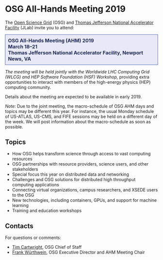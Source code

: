 # OSG All-Hands Meeting 2019

The [Open Science Grid](https://www.opensciencegrid.org) (OSG) and [Thomas Jefferson National Accelerator
Facility](https://www.jlab.org) (JLab) invite you to attend:

<div style="border: 1px solid #3F51B5; color: #20295A; background-color: #E7E9F6; padding: 1ex; font-size: 115%; font-weight: bold;">
  OSG All-Hands Meeting (AHM) 2019
  <br>
  March 18&ndash;21
  <br>
  Thomas Jefferson National Accelerator Facility, Newport News, VA
</div>

*The meeting will be held jointly with the Worldwide LHC Computing Grid (WLCG) and HEP Software Foundation (HSF)
Workshop,* providing extra opportunities to interact with members of the high-energy physics (HEP) computing community.

Details about the meeting are expected to be available in early 2019.

*Note:* Due to the joint meeting, the macro-schedule of OSG AHM days and topics may be different this year.  For
instance, the usual Monday schedule of US-ATLAS, US-CMS, and FIFE sessions may be held on a different day of the week.
We will post information about the macro-schedule as soon as possible.

## Topics

* How OSG helps transform science through access to vast computing resources
* OSG partnerships with resource providers, science users, and other stakeholders
* Special focus this year on distributed data and networking
* Challenges and OSG solutions for distributed high throughput computing applications
* Connecting virtual organizations, campus researchers, and XSEDE users to the OSG
* New technologies, including containers, GPUs, and support for machine learning
* Training and education workshops

## Contacts

For questions or comments:

* [Tim Cartwright](mailto:cat@cs.wisc.edu), OSG Chief of Staff
* [Frank Würthwein](mailto:fkw@ucsd.edu), OSG Executive Director and AHM Meeting Chair
